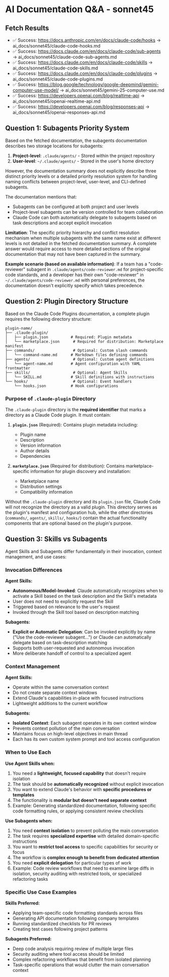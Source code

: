 # AI Documentation Q&A - sonnet45

## Fetch Results
- ✅ Success: https://docs.anthropic.com/en/docs/claude-code/hooks → ai_docs/sonnet45/claude-code-hooks.md
- ✅ Success: https://docs.claude.com/en/docs/claude-code/sub-agents → ai_docs/sonnet45/claude-code-sub-agents.md
- ✅ Success: https://docs.claude.com/en/docs/claude-code/skills → ai_docs/sonnet45/claude-code-skills.md
- ✅ Success: https://docs.claude.com/en/docs/claude-code/plugins → ai_docs/sonnet45/claude-code-plugins.md
- ✅ Success: https://blog.google/technology/google-deepmind/gemini-computer-use-model/ → ai_docs/sonnet45/gemini-25-computer-use.md
- ✅ Success: https://developers.openai.com/blog/realtime-api → ai_docs/sonnet45/openai-realtime-api.md
- ✅ Success: https://developers.openai.com/blog/responses-api → ai_docs/sonnet45/openai-responses-api.md

## Question 1: Subagents Priority System

Based on the fetched documentation, the subagents documentation describes two storage locations for subagents:

1. **Project-level**: `.claude/agents/` - Stored within the project repository
2. **User-level**: `~/.claude/agents/` - Stored in the user's home directory

However, the documentation summary does not explicitly describe three distinct priority levels or a detailed priority resolution system for handling naming conflicts between project-level, user-level, and CLI-defined subagents.

The documentation mentions that:
- Subagents can be configured at both project and user levels
- Project-level subagents can be version controlled for team collaboration
- Claude Code can both automatically delegate to subagents based on task descriptions and accept explicit invocation

**Limitation**: The specific priority hierarchy and conflict resolution mechanism when multiple subagents with the same name exist at different levels is not detailed in the fetched documentation summary. A complete answer would require access to more detailed sections of the original documentation that may not have been captured in the summary.

**Example scenario (based on available information)**: If a team has a "code-reviewer" subagent in `.claude/agents/code-reviewer.md` for project-specific code standards, and a developer has their own "code-reviewer" in `~/.claude/agents/code-reviewer.md` with personal preferences, the documentation doesn't explicitly specify which takes precedence.

## Question 2: Plugin Directory Structure

Based on the Claude Code Plugins documentation, a complete plugin requires the following directory structure:

```
plugin-name/
├── .claude-plugin/
│   ├── plugin.json          # Required: Plugin metadata
│   └── marketplace.json      # Required for distribution: Marketplace manifest
├── commands/                 # Optional: Custom slash commands
│   └── command-name.md      # Markdown files defining commands
├── agents/                   # Optional: Custom agent definitions
│   └── agent-name.md        # Agent configuration with YAML frontmatter
├── skills/                   # Optional: Agent Skills
│   └── SKILL.md             # Skill definitions with instructions
└── hooks/                    # Optional: Event handlers
    └── hooks.json           # Hook configurations
```

### Purpose of `.claude-plugin` Directory

The `.claude-plugin` directory is the **required identifier** that marks a directory as a Claude Code plugin. It must contain:

1. **`plugin.json`** (Required): Contains plugin metadata including:
   - Plugin name
   - Description
   - Version information
   - Author details
   - Dependencies

2. **`marketplace.json`** (Required for distribution): Contains marketplace-specific information for plugin discovery and installation:
   - Marketplace name
   - Distribution settings
   - Compatibility information

Without the `.claude-plugin` directory and its `plugin.json` file, Claude Code will not recognize the directory as a valid plugin. This directory serves as the plugin's manifest and configuration hub, while the other directories (`commands/`, `agents/`, `skills/`, `hooks/`) contain the actual functionality components that are optional based on the plugin's purpose.

## Question 3: Skills vs Subagents

Agent Skills and Subagents differ fundamentally in their invocation, context management, and use cases:

### Invocation Differences

**Agent Skills:**
- **Autonomous/Model-Invoked**: Claude automatically recognizes when to activate a Skill based on the task description and the Skill's metadata
- User does not need to explicitly request the Skill
- Triggered based on relevance to the user's request
- Invoked through the Skill tool based on description matching

**Subagents:**
- **Explicit or Automatic Delegation**: Can be invoked explicitly by name ("Use the code-reviewer subagent...") or Claude can automatically delegate based on task-description matching
- Supports both user-requested and autonomous invocation
- More deliberate handoff of control to a specialized agent

### Context Management

**Agent Skills:**
- Operate within the same conversation context
- Do not create separate context windows
- Extend Claude's capabilities in-place with focused instructions
- Lightweight additions to the current workflow

**Subagents:**
- **Isolated Context**: Each subagent operates in its own context window
- Prevents context pollution of the main conversation
- Maintains focus on high-level objectives in main thread
- Each has its own custom system prompt and tool access configuration

### When to Use Each

**Use Agent Skills when:**
1. You need a **lightweight, focused capability** that doesn't require isolation
2. The task should be **automatically recognized** without explicit invocation
3. You want to extend Claude's behavior with **specific procedures or templates**
4. The functionality is **modular but doesn't need separate context**
5. Example: Generating standardized documentation, following specific code formatting rules, or applying consistent review checklists

**Use Subagents when:**
1. You need **context isolation** to prevent polluting the main conversation
2. The task requires **specialized expertise** with detailed domain-specific instructions
3. You want to **restrict tool access** to specific capabilities for security or focus
4. The workflow is **complex enough to benefit from dedicated attention**
5. You need **explicit delegation** for particular types of work
6. Example: Code review workflows that need to examine large diffs in isolation, security auditing with restricted tools, or specialized refactoring tasks

### Specific Use Case Examples

**Skills Preferred:**
- Applying team-specific code formatting standards across files
- Generating API documentation following company templates
- Running standardized checklists for PR reviews
- Creating test cases following project patterns

**Subagents Preferred:**
- Deep code analysis requiring review of multiple large files
- Security auditing where tool access should be limited
- Complex refactoring workflows that benefit from isolated planning
- Task-specific operations that would clutter the main conversation context
